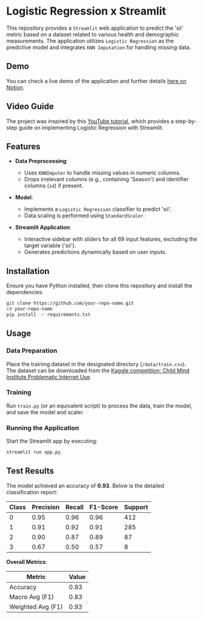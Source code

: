 # Logistic Regression x Streamlit

This repository provides a `Streamlit` web application to predict the 'sii' metric based on a dataset related to various health and demographic measurements. The application utilizes `Logistic Regression` as the predictive model and integrates `KNN Imputation` for handling missing data.

## Demo

You can check a live demo of the application and further details [here on Notion](https://seonokrkim.notion.site/Logistic-Regression-x-Streamlit-42cef9487f97419b81e37e745bf6b9c4?pvs=4).

## Video Guide

The project was inspired by this [YouTube tutorial](https://www.youtube.com/watch?v=NfwfiyMi1lk&embeds_referring_euri=https%3A%2F%2Fwww.notion.so%2F&source_ve_path=MjM4NTE), which provides a step-by-step guide on implementing Logistic Regression with Streamlit.

## Features

- **Data Preprocessing**: 
  - Uses `KNNImputer` to handle missing values in numeric columns.
  - Drops irrelevant columns (e.g., containing 'Season') and identifier columns (`id`) if present.
  
- **Model**: 
  - Implements a `Logistic Regression` classifier to predict 'sii'.
  - Data scaling is performed using `StandardScaler`.

- **Streamlit Application**:
  - Interactive sidebar with sliders for all 69 input features, excluding the target variable ('sii').
  - Generates predictions dynamically based on user inputs.

## Installation

Ensure you have Python installed, then clone this repository and install the dependencies:

```bash
git clone https://github.com/your-repo-name.git
cd your-repo-name
pip install -r requirements.txt
```

## Usage

### Data Preparation

Place the training dataset in the designated directory (`/data/train.csv`).  
The dataset can be downloaded from the [Kaggle competition: Child Mind Institute Problematic Internet Use](https://www.kaggle.com/competitions/child-mind-institute-problematic-internet-use/data).

### Training

Run `train.py` (or an equivalent script) to process the data, train the model, and save the model and scaler.

### Running the Application

Start the Streamlit app by executing:

```bash
streamlit run app.py
```

## Test Results

The model achieved an accuracy of **0.93**. Below is the detailed classification report:

| Class | Precision | Recall | F1-Score | Support |
|-------|-----------|--------|----------|---------|
| 0     | 0.95      | 0.96   | 0.96     | 412     |
| 1     | 0.91      | 0.92   | 0.91     | 285     |
| 2     | 0.90      | 0.87   | 0.89     | 87      |
| 3     | 0.67      | 0.50   | 0.57     | 8       |

**Overall Metrics**:

| Metric           | Value |
|------------------|-------|
| Accuracy         | 0.93  |
| Macro Avg (F1)   | 0.83  |
| Weighted Avg (F1)| 0.93  |
